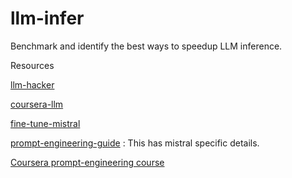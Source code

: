 # llm-infer
Benchmark and identify the best ways to speedup LLM inference.

Resources

[llm-hacker](https://github.com/fastai/lm-hackers/blob/main/lm-hackers.ipynb)

[coursera-llm](https://github.com/Ryota-Kawamura/Generative-AI-with-LLMs/tree/main)

[fine-tune-mistral](https://github.com/NielsRogge/Transformers-Tutorials/tree/master/Mistral)

[prompt-engineering-guide](https://www.promptingguide.ai/) : This has mistral specific details.

[Coursera prompt-engineering course](https://github.com/ksm26/chatGPT-Prompt-Engineering-for-Developers/tree/main)
